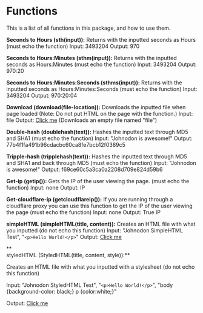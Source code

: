 # Functions
This is a list of all functions in this package, and how to use them.

**Seconds to Hours (sth(input)):**
Returns with the inputted seconds as Hours (must echo the function)
Input: 3493204
Output: 970

**Seconds to Hours:Minutes (sthm(input)):**
Returns with the inputted seconds as Hours:Minutes (must echo the function)
Input: 3493204
Output: 970:20

**Seconds to Hours:Minutes:Seconds (sthms(input)):**
Returns with the inputted seconds as Hours:Minutes:Seconds (must echo the function)
Input: 3493204
Output: 970:20:04

**Download (download(file-location)):**
Downloads the inputted file when page loaded (Note: Do not put HTML on the page with the function.)
Input: file
Output:  [Click me](https://www.johnodon.com/pmpf/examples/download.php)  (Downloads an empty file named "file")

**Double-hash (doublehash(text)):**
Hashes the inputted text through MD5 and SHA1 (must echo the function)
Input: "Johnodon is awesome!"
Output: 77b4f1fa491b96cdacbc60ca8fe7bcb12f0389c5

**Tripple-hash (tripplehash(text)):**
Hashes the inputted text through MD5 and SHA1 and back through MD5 (must echo the function)
Input: "Johnodon is awesome!"
Output: f69ce60c5a3ca0a2208d709e824d59b6

**Get-ip (getip()):**
Gets the IP of the user viewing the page. (must echo the function)
Input: none
Output: IP

**Get-cloudflare-ip (getcloudflareip()):**
If you are running through a cloudflare proxy you can use this function to get the IP of the user viewing the page (must echo the function)
Input: none
Output: True IP

**simpleHTML (simpleHTML(title, content)):**
Creates an HTML file with what you inputted (do not echo this function)
Input: "Johnodon SimpleHTML Test", "`<p>Hello World!</p>`"
Output:  [Click me](https://www.johnodon.com/pmpf/examples/simpleHTML.php)

**  
styledHTML (StyledHTML(title, content, style)):**

Creates an HTML file with what you inputted with a stylesheet (do not echo this function)

Input: "Johnodon StyledHTML Test", "`<p>Hello World!</p>`", "body {background-color: black;} p {color:white;}"

Output:  [Click me](https://www.johnodon.com/pmpf/examples/styledHTML.php)
<!--stackedit_data:
eyJoaXN0b3J5IjpbLTE2NzgzMDIwMSw2MDk0MTA3MTRdfQ==
-->